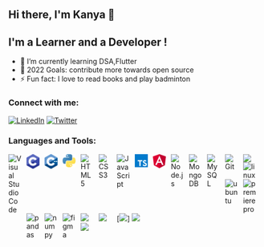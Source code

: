 <link rel="stylesheet" href="https://cdn.jsdelivr.net/gh/devicons/devicon@v2.15.1/devicon.min.css"> 

## Hi there, I'm Kanya  👋 

## I'm a Learner and a Developer !

- 🌱 I’m currently learning DSA,Flutter
- 🥅 2022 Goals: contribute more towards open source
- ⚡ Fun fact: I love to read books and play badminton

### Connect with me:

[![LinkedIn](https://img.shields.io/badge/LinkedIn-%230077B5.svg?logo=linkedin&logoColor=white)](https://linkedin.com/in/kanyalakshmi-g-b875a41b3)  [![Twitter](https://img.shields.io/badge/Twitter-%231DA1F2.svg?logo=Twitter&logoColor=white)](https://twitter.com/kanyalakshmig) 

### Languages and Tools:

<img align="left" alt="Visual Studio Code" width="26px" src="https://cdn.jsdelivr.net/gh/devicons/devicon/icons/vscode/vscode-original.svg" style="padding-right:10px;" />
<img align="left" alt="C" width="26px" src="./img/c.svg" style="padding-right:10px;" />
<img align="left" alt="C++" width="26px" src="./img/cpp.svg" style="padding-right:10px;" />
<img align="left" alt="Python" width="26px" src="./img/python.svg" style="padding-right:10px;" />
<img align="left" alt="HTML5" width="26px" src="https://cdn.jsdelivr.net/gh/devicons/devicon/icons/html5/html5-original.svg" style="padding-right:10px;" />
<img align="left" alt="CSS3" width="26px" src="https://cdn.jsdelivr.net/gh/devicons/devicon/icons/css3/css3-original.svg" style="padding-right:10px;" />
<img align="left" alt="JavaScript" width="26px" src="https://cdn.jsdelivr.net/gh/devicons/devicon/icons/javascript/javascript-original.svg" style="padding-right:10px;" />
<img align="left" alt="Typescript" width="26px" src="./img/typescript.svg" style="padding-right:10px;" />
<img align="left" alt="Angular" width="26px" src="./img/angular.svg" style="padding-right:10px;" />
<img align="left" alt="Node.js" width="26px" src="https://cdn.jsdelivr.net/gh/devicons/devicon/icons/nodejs/nodejs-original.svg" style="padding-right:10px;" />      
<img align="left" alt="MongoDB" width="26px" src="https://cdn.jsdelivr.net/gh/devicons/devicon/icons/mongodb/mongodb-original.svg" style="padding-right:10px;" />
<img align="left" alt="MySQL" width="26px" src="https://cdn.jsdelivr.net/gh/devicons/devicon/icons/mysql/mysql-original.svg" style="padding-right:10px;" />
<img align="left" alt="Git" width="26px" src="https://cdn.jsdelivr.net/gh/devicons/devicon/icons/git/git-original.svg" style="padding-right:10px;" />
<img align="left" width="26px" src="https://cdn.jsdelivr.net/gh/devicons/devicon/icons/bash/bash-original.svg"  style="padding-right:10px;"/>
<img  align="left" width="26px"  alt="linux" src="https://cdn.jsdelivr.net/gh/devicons/devicon/icons/linux/linux-original.svg" style="padding-right:10px;" />
<img align="left" width="26px" alt="ubuntu" src="https://cdn.jsdelivr.net/gh/devicons/devicon/icons/ubuntu/ubuntu-plain.svg" style="padding-right:10px;" />
 <img align="left" width="26px" alt="premierepro" src="https://cdn.jsdelivr.net/gh/devicons/devicon/icons/premierepro/premierepro-original.svg"  style="padding-right:10px;"/>
<img align="left" width="26px" alt="pandas" src="https://cdn.jsdelivr.net/gh/devicons/devicon/icons/pandas/pandas-original-wordmark.svg"  style="padding-right:10px;"/>
<br>
<img align="left" width="26px" alt="numpy" src="https://cdn.jsdelivr.net/gh/devicons/devicon/icons/numpy/numpy-original-wordmark.svg"style="padding-right:10px;" />
<img  align="left" width="26px" alt="" src="https://cdn.jsdelivr.net/gh/devicons/devicon/icons/npm/npm-original-wordmark.svg" style="padding-right:10px;" />
<img align="left"  width="26px" alt="figma" src="https://cdn.jsdelivr.net/gh/devicons/devicon/icons/figma/figma-original.svg" style="padding-right:10px;" />
<img align="left" width="26px" src="https://cdn.jsdelivr.net/gh/devicons/devicon/icons/aftereffects/aftereffects-original.svg"style="padding-right:10px;" />
<img align="left" width="26px" src="https://cdn.jsdelivr.net/gh/devicons/devicon/icons/flutter/flutter-original.svg"style="padding-right:10px;" />





[![](https://github-readme-stats.vercel.app/api?username=ramumaha&theme=dark&hide_border=true&include_all_commits=false&count_private=false)]
![](https://github-readme-streak-stats.herokuapp.com/?user=ramumaha&theme=dark&hide_border=true)<br/>
![](https://github-readme-stats.vercel.app/api/top-langs/?username=ramumaha&theme=dark&hide_border=true&include_all_commits=false&count_private=false&layout=compact)



[twitter]: https://twitter.com/kanyalakshmig

[linkedin]: https://www.linkedin.com/in/kanyalakshmi-g-b875a41b3/
